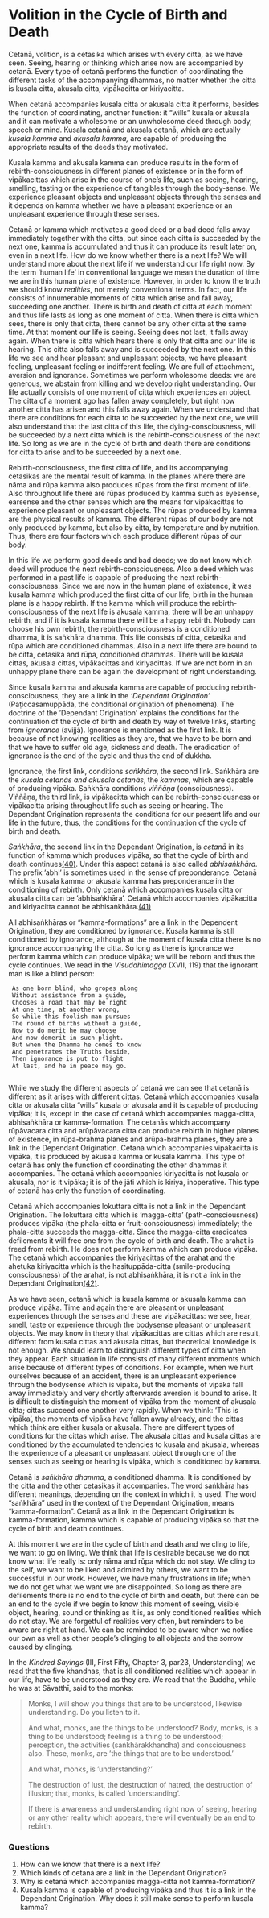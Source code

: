 Volition in the Cycle of Birth and Death
========================================

Cetanā, volition, is a cetasika which arises with every citta, as we
have seen. Seeing, hearing or thinking which arise now are accompanied
by cetanā. Every type of cetanā performs the function of coordinating
the different tasks of the accompanying dhammas, no matter whether the
citta is kusala citta, akusala citta, vipākacitta or kiriyacitta.

When cetanā accompanies kusala citta or akusala citta it performs,
besides the function of coordinating, another function: it “wills”
kusala or akusala and it can motivate a wholesome or an unwholesome deed
through body, speech or mind. Kusala cetanā and akusala cetanā, which
are actually *kusala kamma* and *akusala kamma,* are capable of
producing the appropriate results of the deeds they motivated.

Kusala kamma and akusala kamma can produce results in the form of
rebirth-consciousness in different planes of existence or in the form of
vipākacittas which arise in the course of one’s life, such as seeing,
hearing, smelling, tasting or the experience of tangibles through the
body-sense. We experience pleasant objects and unpleasant objects
through the senses and it depends on kamma whether we have a pleasant
experience or an unpleasant experience through these senses.

Cetanā or kamma which motivates a good deed or a bad deed falls away
immediately together with the citta, but since each citta is succeeded
by the next one, kamma is accumulated and thus it can produce its result
later on, even in a next life. How do we know whether there is a next
life? We will understand more about the next life if we understand our
life right now. By the term ’human life’ in conventional language we
mean the duration of time we are in this human plane of existence.
However, in order to know the truth we should know *realities*, not
merely conventional terms. In fact, our life consists of innumerable
moments of citta which arise and fall away, succeeding one another.
There is birth and death of citta at each moment and thus life lasts as
long as one moment of citta. When there is citta which sees, there is
only that citta, there cannot be any other citta at the same time. At
that moment our life is seeing. Seeing does not last, it falls away
again. When there is citta which hears there is only that citta and our
life is hearing. This citta also falls away and is succeeded by the next
one. In this life we see and hear pleasant and unpleasant objects, we
have pleasant feeling, unpleasant feeling or indifferent feeling. We are
full of attachment, aversion and ignorance. Sometimes we perform
wholesome deeds: we are generous, we abstain from killing and we develop
right understanding. Our life actually consists of one moment of citta
which experiences an object. The citta of a moment ago has fallen away
completely, but right now another citta has arisen and this falls away
again. When we understand that there are conditions for each citta to be
succeeded by the next one, we will also understand that the last citta
of this life, the dying-consciousness, will be succeeded by a next citta
which is the rebirth-consciousness of the next life. So long as we are
in the cycle of birth and death there are conditions for citta to arise
and to be succeeded by a next one.

Rebirth-consciousness, the first citta of life, and its accompanying
cetasikas are the mental result of kamma. In the planes where there are
nāma and rūpa kamma also produces rūpas from the first moment of life.
Also throughout life there are rūpas produced by kamma such as eyesense,
earsense and the other senses which are the means for vipākacittas to
experience pleasant or unpleasant objects. The rūpas produced by kamma
are the physical results of kamma. The different rūpas of our body are
not only produced by kamma, but also by citta, by temperature and by
nutrition. Thus, there are four factors which each produce different
rūpas of our body.

In this life we perform good deeds and bad deeds; we do not know which
deed will produce the next rebirth-consciousness. Also a deed which was
performed in a past life is capable of producing the next
rebirth-consciousness. Since we are now in the human plane of existence,
it was kusala kamma which produced the first citta of our life; birth in
the human plane is a happy rebirth. If the kamma which will produce the
rebirth-consciousness of the next life is akusala kamma, there will be
an unhappy rebirth, and if it is kusala kamma there will be a happy
rebirth. Nobody can choose his own rebirth, the rebirth-consciousness is
a conditioned dhamma, it is saṅkhāra dhamma. This life consists of
citta, cetasika and rūpa which are conditioned dhammas. Also in a next
life there are bound to be citta, cetasika and rūpa, conditioned
dhammas. There will be kusala cittas, akusala cittas, vipākacittas and
kiriyacittas. If we are not born in an unhappy plane there can be again
the development of right understanding.

Since kusala kamma and akusala kamma are capable of producing
rebirth-consciousness, they are a link in the *’Dependant Origination’*
(Paṭiccasamuppāda, the conditional origination of phenomena). The
doctrine of the ’Dependant Origination’ explains the conditions for the
continuation of the cycle of birth and death by way of twelve links,
starting from *ignorance* (avijjā). Ignorance is mentioned as the first
link. It is because of not knowing realities as they are, that we have
to be born and that we have to suffer old age, sickness and death. The
eradication of ignorance is the end of the cycle and thus the end of
dukkha.

Ignorance, the first link, conditions *saṅkhāra*, the second link.
Saṅkhāra are the *kusala cetanās and akusala cetanās*, the *kammas*,
which are capable of producing vipāka. Saṅkhāra conditions *viññāṇa*
(consciousness). Viññāṇa, the third link, is vipākacitta which can be
rebirth-consciousness or vipākacitta arising throughout life such as
seeing or hearing. The Dependant Origination represents the conditions
for our present life and our life in the future, thus, the conditions
for the continuation of the cycle of birth and death.

*Saṅkhāra*, the second link in the Dependant Origination, is *cetanā* in
its function of kamma which produces vipāka, so that the cycle of birth
and death continues[(40)](#FOOT40). Under this aspect cetanā is also
called *abhisaṅkhāra.* The prefix ’abhi’ is sometimes used in the sense
of preponderance. Cetanā which is kusala kamma or akusala kamma has
preponderance in the conditioning of rebirth. Only cetanā which
accompanies kusala citta or akusala citta can be ’abhisaṅkhāra’. Cetanā
which accompanies vipākacitta and kiriyacitta cannot be
abhisaṅkhāra.[(41)](#FOOT41)

All abhisaṅkhāras or “kamma-formations” are a link in the Dependent
Origination, they are conditioned by ignorance. Kusala kamma is still
conditioned by ignorance, although at the moment of kusala citta there
is no ignorance accompanying the citta. So long as there is ignorance we
perform kamma which can produce vipāka; we will be reborn and thus the
cycle continues. We read in the *Visuddhimagga* (XVII, 119) that the
ignorant man is like a blind person:

``` 
 As one born blind, who gropes along  
 Without assistance from a guide,     
 Chooses a road that may be right     
 At one time, at another wrong,       
 So while this foolish man pursues    
 The round of births without a guide, 
 Now to do merit he may choose        
 And now demerit in such plight.      
 But when the Dhamma he comes to know 
 And penetrates the Truths beside,    
 Then ignorance is put to flight      
 At last, and he in peace may go.
 
 ```  

While we study the different aspects of cetanā we can see that cetanā is
different as it arises with different cittas. Cetanā which accompanies
kusala citta or akusala citta “wills” kusala or akusala and it is
capable of producing vipāka; it is, except in the case of cetanā which
accompanies magga-citta, abhisaṅkhāra or kamma-formation. The cetanās
which accompany rūpāvacara citta and arūpāvacara citta can produce
rebirth in higher planes of existence, in rūpa-brahma planes and
arūpa-brahma planes, they are a link in the Dependant Origination.
Cetanā which accompanies vipākacitta is vipāka, it is produced by
akusala kamma or kusala kamma. This type of cetanā has only the function
of coordinating the other dhammas it accompanies. The cetanā which
accompanies kiriyacitta is not kusala or akusala, nor is it vipāka; it
is of the jāti which is kiriya, inoperative. This type of cetanā has
only the function of coordinating.

Cetanā which accompanies lokuttara citta is not a link in the Dependant
Origination. The lokuttara citta which is ’magga-citta’
(path-consciousness) produces vipāka (the phala-citta or
fruit-consciousness) immediately; the phala-citta succeeds the
magga-citta. Since the magga-citta eradicates defilements it will free
one from the cycle of birth and death. The arahat is freed from rebirth.
He does not perform kamma which can produce vipāka. The cetanā which
accompanies the kiriyacittas of the arahat and the ahetuka kiriyacitta
which is the hasituppāda-citta (smile-producing consciousness) of the
arahat, is not abhisaṅkhāra, it is not a link in the Dependant
Origination[(42)](#FOOT42).

As we have seen, cetanā which is kusala kamma or akusala kamma can
produce vipāka. Time and again there are pleasant or unpleasant
experiences through the senses and these are vipākacittas: we see, hear,
smell, taste or experience through the bodysense pleasant or unpleasant
objects. We may know in theory that vipākacittas are cittas which are
result, different from kusala cittas and akusala cittas, but theoretical
knowledge is not enough. We should learn to distinguish different types
of citta when they appear. Each situation in life consists of many
different moments which arise because of different types of conditions.
For example, when we hurt ourselves because of an accident, there is an
unpleasant experience through the bodysense which is vipāka, but the
moments of vipāka fall away immediately and very shortly afterwards
aversion is bound to arise. It is difficult to distinguish the moment of
vipāka from the moment of akusala citta; cittas succeed one another very
rapidly. When we think: ’This is vipāka’, the moments of vipāka have
fallen away already, and the cittas which think are either kusala or
akusala. There are different types of conditions for the cittas which
arise. The akusala cittas and kusala cittas are conditioned by the
accumulated tendencies to kusala and akusala, whereas the experience of
a pleasant or unpleasant object through one of the senses such as seeing
or hearing is vipāka, which is conditioned by kamma.

Cetanā is *saṅkhāra dhamma*, a conditioned dhamma. It is conditioned by
the citta and the other cetasikas it accompanies. The word saṅkhāra has
different meanings, depending on the context in which it is used. The
word “saṅkhāra” used in the context of the Dependant Origination, means
“kamma-formation”. Cetanā as a link in the Dependant Origination is
kamma-formation, kamma which is capable of producing vipāka so that the
cycle of birth and death continues.

At this moment we are in the cycle of birth and death and we cling to
life, we want to go on living. We think that life is desirable because
we do not know what life really is: only nāma and rūpa which do not
stay. We cling to the self, we want to be liked and admired by others,
we want to be successful in our work. However, we have many frustrations
in life; when we do not get what we want we are disappointed. So long as
there are defilements there is no end to the cycle of birth and death,
but there can be an end to the cycle if we begin to know this moment of
seeing, visible object, hearing, sound or thinking as it is, as only
conditioned realities which do not stay. We are forgetful of realities
very often, but reminders to be aware are right at hand. We can be
reminded to be aware when we notice our own as well as other people’s
clinging to all objects and the sorrow caused by clinging.

In the *Kindred Sayings* (III, First Fifty, Chapter 3, par23,
Understanding) we read that the five khandhas, that is all conditioned
realities which appear in our life, have to be understood as they are.
We read that the Buddha, while he was at Sāvatthī, said to the monks:

> Monks, I will show you things that are to be understood, likewise
> understanding. Do you listen to it.
>
> And what, monks, are the things to be understood? Body, monks, is a
> thing to be understood; feeling is a thing to be understood;
> perception, the activities (saṅkhārakkhandha) and consciousness also.
> These, monks, are ’the things that are to be understood.’
>
> And what, monks, is ’understanding?’
>
> The destruction of lust, the destruction of hatred, the destruction of
> illusion; that, monks, is called ’understanding’.
>
> If there is awareness and understanding right now of seeing, hearing
> or any other reality which appears, there will eventually be an end to
> rebirth.

### Questions

1.  How can we know that there is a next life?
2.  Which kinds of cetanā are a link in the Dependant Origination?
3.  Why is cetanā which accompanies magga-citta not kamma-formation?
4.  Kusala kamma is capable of producing vipāka and thus it is a link in
    the Dependant Origination. Why does it still make sense to perform
    kusala kamma?
